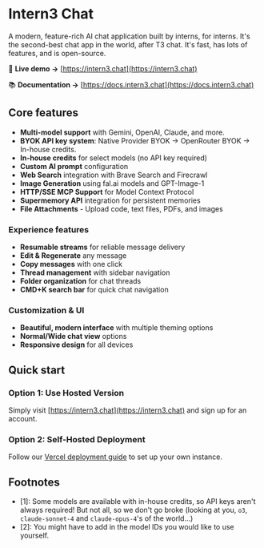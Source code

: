 # Intern3 Chat

A modern, feature-rich AI chat application built by interns, for interns. It's the second-best chat app in the world, after T3 chat. It's fast, has lots of features, and is open-source.

🔗 **Live demo →** [https://intern3.chat](https://intern3.chat)

📚 **Documentation →** [https://docs.intern3.chat](https://docs.intern3.chat)

## Core features

- **Multi-model support** with Gemini, OpenAI, Claude, and more.
- **BYOK API key system**: Native Provider BYOK → OpenRouter BYOK → In-house credits.
- **In-house credits** for select models (no API key required)
- **Custom AI prompt** configuration
- **Web Search** integration with Brave Search and Firecrawl
- **Image Generation** using fal.ai models and GPT-Image-1
- **HTTP/SSE MCP Support** for Model Context Protocol
- **Supermemory API** integration for persistent memories
- **File Attachments** - Upload code, text files, PDFs, and images

### Experience features
- **Resumable streams** for reliable message delivery
- **Edit & Regenerate** any message
- **Copy messages** with one click
- **Thread management** with sidebar navigation
- **Folder organization** for chat threads
- **CMD+K search bar** for quick chat navigation

### Customization & UI
- **Beautiful, modern interface** with multiple theming options
- **Normal/Wide chat view** options
- **Responsive design** for all devices

## Quick start

### Option 1: Use Hosted Version
Simply visit [https://intern3.chat](https://intern3.chat) and sign up for an account.

### Option 2: Self-Hosted Deployment
Follow our [Vercel deployment guide](https://docs.intern3.chat/deployment/vercel) to set up your own instance.



## Footnotes
- [1]: Some models are available with in-house credits, so API keys aren't always required! But not all, so we don't go broke (looking at you, `o3`, `claude-sonnet-4` and `claude-opus-4`'s of the world...)
- [2]: You might have to add in the model IDs you would like to use yourself.